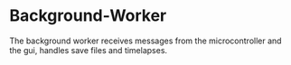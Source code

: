 # Background-Worker
The background worker receives messages from the microcontroller and the gui, handles save files and timelapses.

